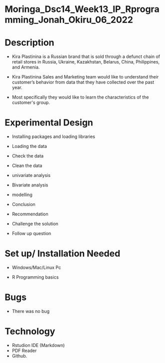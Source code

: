 # Moringa_Dsc14_Week13_IP_Rprogramming_Jonah_Okiru_06_2022

# Description

- Kira Plastinina is a Russian brand that is sold through a defunct chain of retail stores in Russia, Ukraine, Kazakhstan, Belarus, China, Philippines, and Armenia.

- Kira Plastinina Sales and Marketing team would like to understand their customer’s behavior from data that they have collected over the past year.

- Most specifically they would like to learn the characteristics of the customer's group.

# Experimental Design

 - Installing packages and loading libraries
 
 - Loading the data
 
 - Check the data
 
 - Clean the data
 
 - univariate analysis
 
 - Bivariate analysis
 
 - modelling
 
 - Conclusion
  
 - Recommendation
 
 - Challenge the solution
 
 - Follow up question
 # Set up/ Installation Needed
 
 - Windows/Mac/Linux Pc
 
 - R Programming basics
 
 # Bugs
 
 - There was no bug

# Technology
- Rstudion IDE (Markdown)
- PDF Reader
- Github.



